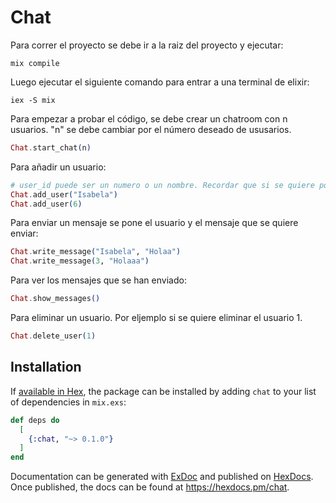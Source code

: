 # Chat

Para correr el proyecto se debe ir a la raiz del proyecto y ejecutar:

```
mix compile
```
Luego ejecutar el siguiente comando para entrar a una terminal de elixir:
```
iex -S mix
```
Para empezar a probar el código, se debe crear un chatroom con n usuarios. "n" se debe cambiar por el número deseado de ususarios.
``` elixir
Chat.start_chat(n)
```
Para añadir un usuario:
``` elixir
# user_id puede ser un numero o un nombre. Recordar que si se quiere poner un nombre se debe poner entre comillas
Chat.add_user("Isabela")
Chat.add_user(6)
```
Para enviar un mensaje se pone el usuario y el mensaje que se quiere enviar:
``` elixir
Chat.write_message("Isabela", "Holaa")
Chat.write_message(3, "Holaaa")
```
Para ver los mensajes que se han enviado:
``` elixir
Chat.show_messages()
```
Para eliminar un usuario. Por eljemplo si se quiere eliminar el usuario 1.
``` elixir
Chat.delete_user(1)
```

## Installation

If [available in Hex](https://hex.pm/docs/publish), the package can be installed
by adding `chat` to your list of dependencies in `mix.exs`:

```elixir
def deps do
  [
    {:chat, "~> 0.1.0"}
  ]
end
```

Documentation can be generated with [ExDoc](https://github.com/elixir-lang/ex_doc)
and published on [HexDocs](https://hexdocs.pm). Once published, the docs can
be found at <https://hexdocs.pm/chat>.

